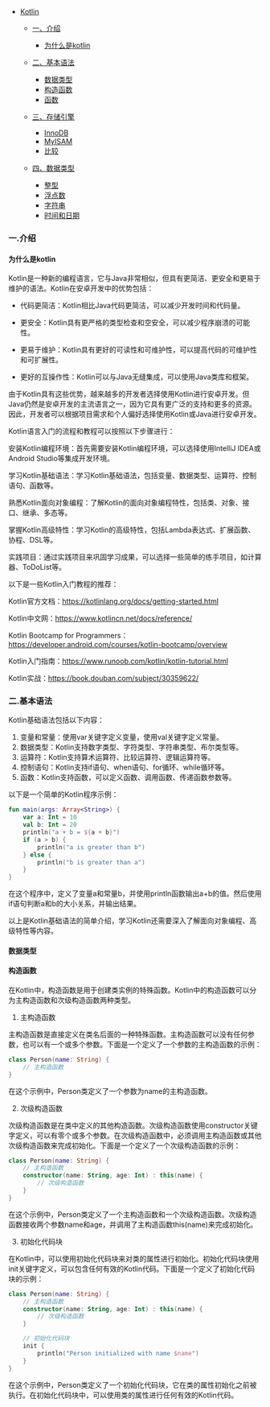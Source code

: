 <!-- GFM-TOC -->
* [Kotlin](#kotlin)
    * [一、介绍](#一介绍)
        * [为什么是kotlin](#为什么是kotlin)
       
    * [二、基本语法](#二基本语法)
        * [数据类型](#数据类型)
        * [构造函数](#构造函数)
        * [函数](#重构查询方式)
    * [三、存储引擎](#三存储引擎)
        * [InnoDB](#innodb)
        * [MyISAM](#myisam)
        * [比较](#比较)
    * [四、数据类型](#四数据类型)
        * [整型](#整型)
        * [浮点数](#浮点数)
        * [字符串](#字符串)
        * [时间和日期](#时间和日期)
### 一.介绍
#### 为什么是kotlin
Kotlin是一种新的编程语言，它与Java非常相似，但具有更简洁、更安全和更易于维护的语法。Kotlin在安卓开发中的优势包括：

- 代码更简洁：Kotlin相比Java代码更简洁，可以减少开发时间和代码量。

- 更安全：Kotlin具有更严格的类型检查和空安全，可以减少程序崩溃的可能性。

- 更易于维护：Kotlin具有更好的可读性和可维护性，可以提高代码的可维护性和可扩展性。

- 更好的互操作性：Kotlin可以与Java无缝集成，可以使用Java类库和框架。

由于Kotlin具有这些优势，越来越多的开发者选择使用Kotlin进行安卓开发。但Java仍然是安卓开发的主流语言之一，因为它具有更广泛的支持和更多的资源。因此，开发者可以根据项目需求和个人偏好选择使用Kotlin或Java进行安卓开发。

Kotlin语言入门的流程和教程可以按照以下步骤进行：

安装Kotlin编程环境：首先需要安装Kotlin编程环境，可以选择使用IntelliJ IDEA或Android Studio等集成开发环境。

学习Kotlin基础语法：学习Kotlin基础语法，包括变量、数据类型、运算符、控制语句、函数等。

熟悉Kotlin面向对象编程：了解Kotlin的面向对象编程特性，包括类、对象、接口、继承、多态等。

掌握Kotlin高级特性：学习Kotlin的高级特性，包括Lambda表达式、扩展函数、协程、DSL等。

实践项目：通过实践项目来巩固学习成果，可以选择一些简单的练手项目，如计算器、ToDoList等。

以下是一些Kotlin入门教程的推荐：

Kotlin官方文档：https://kotlinlang.org/docs/getting-started.html

Kotlin中文网：https://www.kotlincn.net/docs/reference/

Kotlin Bootcamp for Programmers：https://developer.android.com/courses/kotlin-bootcamp/overview

Kotlin入门指南：https://www.runoob.com/kotlin/kotlin-tutorial.html

Kotlin实战：https://book.douban.com/subject/30359622/

### 二.基本语法
Kotlin基础语法包括以下内容：

1. 变量和常量：使用var关键字定义变量，使用val关键字定义常量。
2. 数据类型：Kotlin支持数字类型、字符类型、字符串类型、布尔类型等。
3. 运算符：Kotlin支持算术运算符、比较运算符、逻辑运算符等。
4. 控制语句：Kotlin支持if语句、when语句、for循环、while循环等。
5. 函数：Kotlin支持函数，可以定义函数、调用函数、传递函数参数等。

以下是一个简单的Kotlin程序示例：

```kotlin
fun main(args: Array<String>) {
    var a: Int = 10
    val b: Int = 20
    println("a + b = ${a + b}")
    if (a > b) {
        println("a is greater than b")
    } else {
        println("b is greater than a")
    }
}
```

在这个程序中，定义了变量a和常量b，并使用println函数输出a+b的值。然后使用if语句判断a和b的大小关系，并输出结果。

以上是Kotlin基础语法的简单介绍，学习Kotlin还需要深入了解面向对象编程、高级特性等内容。

#### 数据类型


#### 构造函数
在Kotlin中，构造函数是用于创建类实例的特殊函数。Kotlin中的构造函数可以分为主构造函数和次级构造函数两种类型。

1. 主构造函数

主构造函数是直接定义在类名后面的一种特殊函数。主构造函数可以没有任何参数，也可以有一个或多个参数。下面是一个定义了一个参数的主构造函数的示例：

```kotlin
class Person(name: String) {
    // 主构造函数
}
```

在这个示例中，Person类定义了一个参数为name的主构造函数。

2. 次级构造函数

次级构造函数是在类中定义的其他构造函数。次级构造函数使用constructor关键字定义，可以有零个或多个参数。在次级构造函数中，必须调用主构造函数或其他次级构造函数来完成初始化。下面是一个定义了一个次级构造函数的示例：

```kotlin
class Person(name: String) {
    // 主构造函数
    constructor(name: String, age: Int) : this(name) {
        // 次级构造函数
    }
}
```

在这个示例中，Person类定义了一个主构造函数和一个次级构造函数。次级构造函数接收两个参数name和age，并调用了主构造函数this(name)来完成初始化。

3. 初始化代码块

在Kotlin中，可以使用初始化代码块来对类的属性进行初始化。初始化代码块使用init关键字定义，可以包含任何有效的Kotlin代码。下面是一个定义了初始化代码块的示例：

```kotlin
class Person(name: String) {
    // 主构造函数
    constructor(name: String, age: Int) : this(name) {
        // 次级构造函数
    }

    // 初始化代码块
    init {
        println("Person initialized with name $name")
    }
}
```

在这个示例中，Person类定义了一个初始化代码块，它在类的属性初始化之前被执行。在初始化代码块中，可以使用类的属性进行任何有效的Kotlin代码。